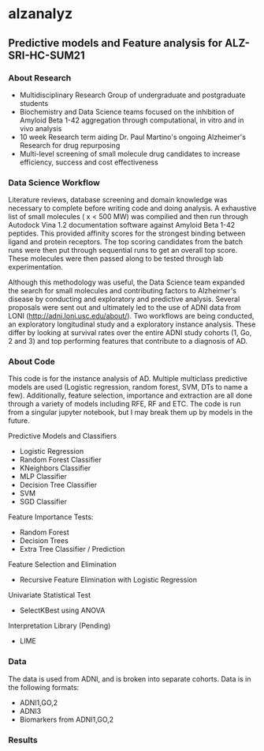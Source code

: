 # alzanalyz
## Predictive models and Feature analysis for ALZ-SRI-HC-SUM21

### About Research
- Multidisciplinary Research Group of undergraduate and postgraduate students 
- Biochemistry and Data Science teams focused on the inhibition of Amyloid Beta 1-42 aggregation through computational, in vitro and in vivo analysis
- 10 week Research term aiding Dr. Paul Martino's ongoing Alzheimer's Research for drug repurposing 
- Multi-level screening of small molecule drug candidates to increase efficiency, success and cost effectiveness

### Data Science Workflow 
Literature reviews, database screening and domain knowledge was necessary to complete before writing code and doing analysis. A exhaustive list of small molecules ( x < 500 MW) was compilied and then run through Autodock Vina 1.2 documentation software against Amyloid Beta 1-42 peptides. This provided affinity scores for the strongest binding between ligand and protein receptors. The top scoring candidates from the batch runs were then put through sequential runs to get an overall top score. These molecules were then passed along to be tested through lab experimentation. 

Although this methodology was useful, the Data Science team expanded the search for small molecules and contributing factors to Alzheimer's disease by conducting and exploratory and predictive analysis. Several proposals were sent out and ultimately led to the use of ADNI data from LONI (http://adni.loni.usc.edu/about/). Two workflows are being conducted, an exploratory longitudinal study and a exploratory instance analysis. These differ by looking at survival rates over the entire ADNI study cohorts (1, Go, 2 and 3) and top performing features that contribute to a diagnosis of AD. 

### About Code 
This code is for the instance analysis of AD. Multiple multiclass predictive models are used (Logistic regression, random forest, SVM, DTs to name a few). Additionally, feature selection, importance and extraction are all done through a variety of models including RFE, RF and ETC. The code is run from a singular jupyter notebook, but I may break them up by models in the future. 

Predictive Models and Classifiers 
- Logistic Regression 
- Random Forest Classifier
- KNeighbors Classifier
- MLP Classifier
- Decision Tree Classifier
- SVM
- SGD Classifier

Feature Importance Tests: 
- Random Forest 
- Decision Trees
- Extra Tree Classifier / Prediction 

Feature Selection and Elimination 
- Recursive Feature Elimination with Logistic Regression

Univariate Statistical Test
- SelectKBest using ANOVA 

Interpretation Library (Pending)
- LIME 

### Data 
The data is used from ADNI, and is broken into separate cohorts. Data is in the following formats: 

- ADNI1,GO,2
- ADNI3 
- Biomarkers from ADNI1,GO,2



### Results 
